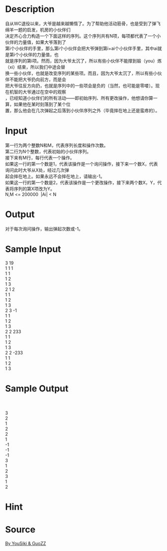
# Description

<div class="content"><div>自从WC退役以来，大爷是越来越懒惰了。为了帮助他活动筋骨，也是受到了弹飞绵羊一题的启发，机房的小伙伴们</div>
<div>决定齐心合力构造一个下面这样的序列。这个序列共有N项，每项都代表了一个小伙伴的力量值，如果大爷落到了</div>
<div>第i个小伙伴的手里，那么第i个小伙伴会把大爷弹到第i+ai个小伙伴手里，其中ai就是第i个小伙伴的力量值，也</div>
<div>就是序列的第i项。然而，因为大爷太沉了，所以有些小伙伴不能撑到锻（you）炼（xi）结束，所以我们中途会替</div>
<div>换一些小伙伴，也就是改变序列的某些项。而且，因为大爷太沉了，所以有些小伙伴不能把大爷扔向前方，而是会</div>
<div>把大爷往反方向扔，也就是序列中的一些项会是负的（当然，也可能是零喽）。现在机智的大爷通过在空中的观察</div>
<div>，已经知道小伙伴们的所有活动——即初始序列、所有更改操作，他想请你算一算，如果他在某时刻落到了某个位</div>
<div>置，那么他会在几次弹起之后落到小伙伴序列之外（毕竟摔在地上还是蛮疼的）。</div>
<div></div>
<p></p></div>

# Input

<div class="content"><div>第一行为两个整数N和M，代表序列长度和操作次数。</div>
<div>第二行为N个整数，代表初始的小伙伴序列。</div>
<div>接下来有M行，每行代表一个操作。</div>
<div>如果这一行的第一个数是1，代表该操作是一个询问操作，接下来一个数X，代表询问此时大爷从X处，经过几次弹</div>
<div>起会摔在地上。如果永远不会摔在地上，请输出-1。</div>
<div>如果这一行的第一个数是2，代表该操作是一个更改操作，接下来两个数X，Y，代表将序列的第X项改为Y。</div>
<div>N,M &lt;= 200000  |Ai| &lt; N</div>
<div></div>
<p></p></div>

# Output

<div class="content"><div>对于每次询问操作，输出弹起次数或-1。</div>
<div></div>
<p></p></div>

# Sample Input

<div class="content"><span class="sampledata">3 19<br/>
1 1 1<br/>
1 1<br/>
1 2<br/>
1 3<br/>
2 1 2<br/>
1 1<br/>
1 2<br/>
1 3<br/>
2 3 -1<br/>
1 1<br/>
1 2<br/>
1 3<br/>
2 2 233<br/>
1 1<br/>
1 2<br/>
1 3<br/>
2 2 -233<br/>
1 1<br/>
1 2<br/>
1 3</span></div>

# Sample Output

<div class="content"><span class="sampledata"><br/>
<br/>
3<br/>
2<br/>
1<br/>
2<br/>
2<br/>
1<br/>
-1<br/>
-1<br/>
-1<br/>
3<br/>
1<br/>
2<br/>
3<br/>
1<br/>
2</span></div>

# Hint

<div class="content"><p></p></div>

# Source

<div class="content"><p><a href="problemset.php?search=By YouSiki &amp; GuoZZ">By YouSiki &amp; GuoZZ</a></p></div>

